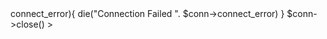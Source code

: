 <?php 

$servername = "localhost";
$dbname = "book_catalog";
$username = "root";
$password = "";

//create a connection
$conn = new mysqli($dbname, $servename, $username, $password)

// check connection
if($conn->connect_error){
  die("Connection Failed ". $conn->connect_error)
}

$conn->close()
>